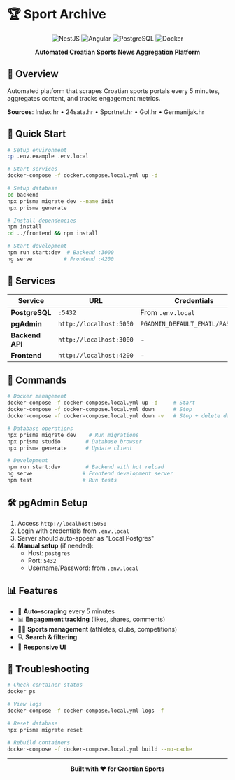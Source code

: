 # 🏆 Sport Archive

<div align="center">

![NestJS](https://img.shields.io/badge/NestJS-10.0+-red?style=for-the-badge&logo=nestjs)
![Angular](https://img.shields.io/badge/Angular-20.2.0-red?style=for-the-badge&logo=angular)
![PostgreSQL](https://img.shields.io/badge/PostgreSQL-15+-blue?style=for-the-badge&logo=postgresql)
![Docker](https://img.shields.io/badge/Docker-Ready-blue?style=for-the-badge&logo=docker)

**Automated Croatian Sports News Aggregation Platform**

</div>

## 📖 Overview

Automated platform that scrapes Croatian sports portals every 5 minutes, aggregates content, and tracks engagement metrics.

**Sources**: Index.hr • 24sata.hr • Sportnet.hr • Gol.hr • Germanijak.hr

## 🚀 Quick Start

```bash
# Setup environment
cp .env.example .env.local

# Start services
docker-compose -f docker.compose.local.yml up -d

# Setup database
cd backend
npx prisma migrate dev --name init
npx prisma generate

# Install dependencies
npm install
cd ../frontend && npm install

# Start development
npm run start:dev  # Backend :3000
ng serve          # Frontend :4200
```

## 🐳 Services

| Service         | URL                     | Credentials                      |
| --------------- | ----------------------- | -------------------------------- |
| **PostgreSQL**  | `:5432`                 | From `.env.local`                |
| **pgAdmin**     | `http://localhost:5050` | `PGADMIN_DEFAULT_EMAIL/PASSWORD` |
| **Backend API** | `http://localhost:3000` | -                                |
| **Frontend**    | `http://localhost:4200` | -                                |

## 🔧 Commands

```bash
# Docker management
docker-compose -f docker-compose.local.yml up -d     # Start
docker-compose -f docker-compose.local.yml down      # Stop
docker-compose -f docker-compose.local.yml down -v   # Stop + delete data

# Database operations
npx prisma migrate dev    # Run migrations
npx prisma studio        # Database browser
npx prisma generate      # Update client

# Development
npm run start:dev        # Backend with hot reload
ng serve                # Frontend development server
npm test                # Run tests
```

## 🛠️ pgAdmin Setup

1. Access `http://localhost:5050`
2. Login with credentials from `.env.local`
3. Server should auto-appear as "Local Postgres"
4. **Manual setup** (if needed):
   - Host: `postgres`
   - Port: `5432`
   - Username/Password: from `.env.local`

## 📊 Features

- 🤖 **Auto-scraping** every 5 minutes
- 📊 **Engagement tracking** (likes, shares, comments)
- 🏃‍♂️ **Sports management** (athletes, clubs, competitions)
- 🔍 **Search & filtering**
- 📱 **Responsive UI**

## 🐛 Troubleshooting

```bash
# Check container status
docker ps

# View logs
docker-compose -f docker-compose.local.yml logs -f

# Reset database
npx prisma migrate reset

# Rebuild containers
docker-compose -f docker-compose.local.yml build --no-cache
```

---

<div align="center">

**Built with ❤️ for Croatian Sports**

</div>
